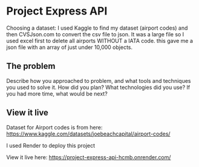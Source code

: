# Project Express API


Choosing a dataset: I used Kaggle to find my dataset (airport codes) and then CVSJson.com to convert the csv file to json. It was a large file so I used excel first to delete all airports WITHOUT a IATA code. this gave me a json file with an array of just under 10,000 objects.

## The problem

Describe how you approached to problem, and what tools and techniques you used to solve it. How did you plan? What technologies did you use? If you had more time, what would be next?

## View it live

Dataset for Airport codes is from here: https://www.kaggle.com/datasets/joebeachcapital/airport-codes/

I used Render to deploy this project

View it live here: https://project-express-api-hcmb.onrender.com/
